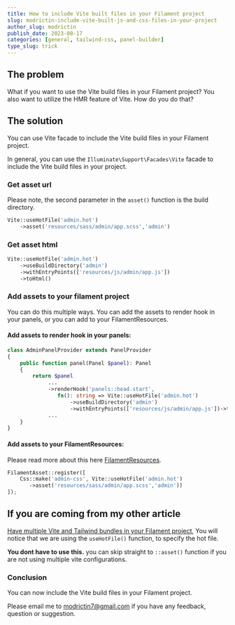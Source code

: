 ```yaml
---
title: How to include Vite built files in your Filament project
slug: modrictin-include-vite-built-js-and-css-files-in-your-project
author_slug: modrictin
publish_date: 2023-08-17
categories: [general, tailwind-css, panel-builder]
type_slug: trick
---
```


## The problem

What if you want to use the Vite build files in your Filament project?
You also want to utilize the HMR feature of Vite. How do you do that?

## The solution

You can use Vite facade to include the Vite build files in your Filament project.

In general, you can use the `Illuminate\Support\Facades\Vite` facade to include the Vite build files in your project.

### Get asset url

Please note, the second parameter in the `asset()` function is the build directory.

```php
Vite::useHotFile('admin.hot')
    ->asset('resources/sass/admin/app.scss','admin')
```

### Get asset html

```php
Vite::useHotFile('admin.hot')
    ->useBuildDirectory('admin')
    ->withEntryPoints(['resources/js/admin/app.js'])
    ->toHtml()
```

### Add assets to your filament project

You can do this multiple ways. 
You can add the assets to render hook in your panels, or you can add to your FilamentResources.

#### Add assets to render hook in your panels:

```php
class AdminPanelProvider extends PanelProvider
{
    public function panel(Panel $panel): Panel
    {
        return $panel
             ...
             ->renderHook('panels::head.start',
                fn(): string => Vite::useHotFile('admin.hot')
                    ->useBuildDirectory('admin')
                    ->withEntryPoints(['resources/js/admin/app.js'])->toHtml())
             ...
    }
}
```

#### Add assets to your FilamentResources:

Please read more about this here [FilamentResources](https://filamentphp.com/docs/3.x/support/assets).

```php
FilamentAsset::register([
    Css::make('admin-css', Vite::useHotFile('admin.hot')
       ->asset('resources/sass/admin/app.scss','admin'))
]);
```


## If you are coming from my other article

[Have multiple Vite and Tailwind bundles in your Filament project](https://filamentphp.com/community/modrictin-multiple-vite-and-tailwind-configs), 
You will notice that we are using the `useHotFile()` function, to specify the hot file.

**You dont have to use this.** you can skip straight to `::asset()` function if you are not using multiple
vite configurations.

### Conclusion

You can now include the Vite build files in your Filament project.

Please email me to [modrictin7@gmail.com](mailto:modrictin7@gmail.com) if you have any feedback, question or suggestion.
